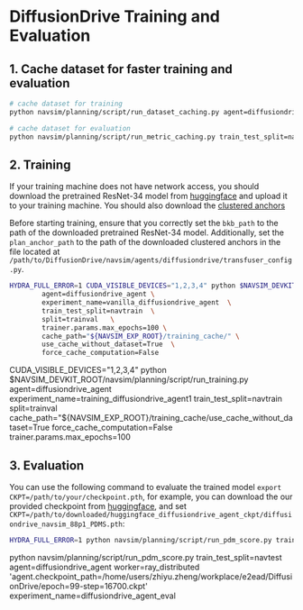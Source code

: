 # DiffusionDrive Training and Evaluation

## 1. Cache dataset for faster training and evaluation
```bash
# cache dataset for training
python navsim/planning/script/run_dataset_caching.py agent=diffusiondrive_agent experiment_name=training_diffusiondrive_agent train_test_split=navtrain

# cache dataset for evaluation
python navsim/planning/script/run_metric_caching.py train_test_split=navtest cache.cache_path=$NAVSIM_EXP_ROOT/metric_cache
```

## 2. Training
If your training machine does not have network access, you should download the pretrained ResNet-34 model from [huggingface](https://huggingface.co/timm/resnet34.a1_in1k) and upload it to your training machine. You should also download the [clustered anchors](https://github.com/hustvl/DiffusionDrive/releases/download/DiffusionDrive_88p1_PDMS_Eval_file/kmeans_navsim_traj_20.npy)

Before starting training, ensure that you correctly set the `bkb_path` to the path of the downloaded pretrained ResNet-34 model. Additionally, set the `plan_anchor_path` to the path of the downloaded clustered anchors in the file located at `/path/to/DiffusionDrive/navsim/agents/diffusiondrive/transfuser_config.py`.

```bash
HYDRA_FULL_ERROR=1 CUDA_VISIBLE_DEVICES="1,2,3,4" python $NAVSIM_DEVKIT_ROOT/navsim/planning/script/run_training.py \
        agent=diffusiondrive_agent \
        experiment_name=vanilla_diffusiondrive_agent  \
        train_test_split=navtrain  \
        split=trainval   \
        trainer.params.max_epochs=100 \
        cache_path="${NAVSIM_EXP_ROOT}/training_cache/" \
        use_cache_without_dataset=True  \
        force_cache_computation=False 
```
CUDA_VISIBLE_DEVICES="1,2,3,4" python $NAVSIM_DEVKIT_ROOT/navsim/planning/script/run_training.py agent=diffusiondrive_agent experiment_name=training_diffusiondrive_agent1 train_test_split=navtrain split=trainval cache_path="${NAVSIM_EXP_ROOT}/training_cache/use_cache_without_dataset=True force_cache_computation=False trainer.params.max_epochs=100
## 3. Evaluation
You can use the following command to evaluate the trained model `export CKPT=/path/to/your/checkpoint.pth`, for example, you can download the our provided checkpoint from [huggingface](https://huggingface.co/hustvl/DiffusionDrive), and set `CKPT=/path/to/downloaded/huggingface_diffusiondrive_agent_ckpt/diffusiondrive_navsim_88p1_PDMS.pth`:
```bash
HYDRA_FULL_ERROR=1 python navsim/planning/script/run_pdm_score.py train_test_split=navtest agent=diffusiondrive_agent worker=ray_distributed 'agent.checkpoint_path=/home/users/zhiyu.zheng/workplace/e2ead/DiffusionDrive/diffusiondrive_navsim_88p1_PDMS' experiment_name=diffusiondrive_agent_eval
```

python navsim/planning/script/run_pdm_score.py train_test_split=navtest agent=diffusiondrive_agent worker=ray_distributed 'agent.checkpoint_path=/home/users/zhiyu.zheng/workplace/e2ead/DiffusionDrive/epoch\=99-step\=16700.ckpt' experiment_name=diffusiondrive_agent_eval